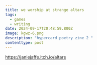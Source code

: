 ```yaml
---
title: we worship at strange altars
tags:
  - games
  - writing
date: 2024-09-17T20:48:59.800Z
image: kgwz-6.png
description: "hypercard poetry zine 2 "
contenttype: post
---
```

<https://janiejaffe.itch.io/altars>